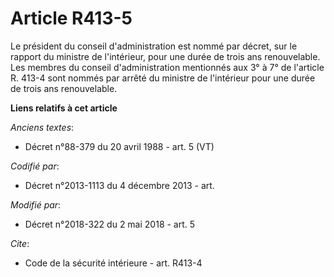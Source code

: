 # Article R413-5

Le président du conseil d'administration est nommé par décret, sur le rapport du ministre de l'intérieur, pour une durée de
trois ans renouvelable. Les membres du conseil d'administration mentionnés aux 3° à 7° de l'article R. 413-4 sont nommés par
arrêté du ministre de l'intérieur pour une durée de trois ans renouvelable.

**Liens relatifs à cet article**

_Anciens textes_:

  - Décret n°88-379 du 20 avril 1988 - art. 5 (VT)

_Codifié par_:

  - Décret n°2013-1113 du 4 décembre 2013 - art.

_Modifié par_:

  - Décret n°2018-322 du 2 mai 2018 - art. 5

_Cite_:

  - Code de la sécurité intérieure - art. R413-4
